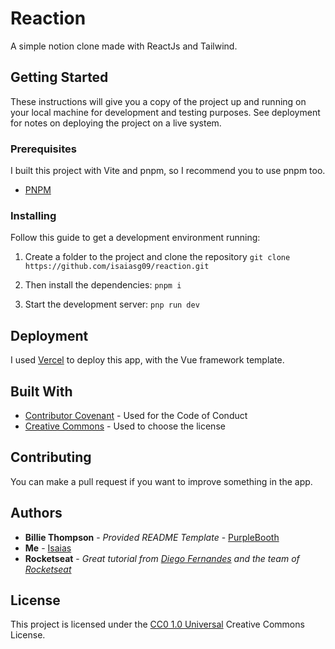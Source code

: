 
# Reaction
A simple notion clone made with ReactJs and Tailwind.

## Getting Started

These instructions will give you a copy of the project up and running on
your local machine for development and testing purposes. See deployment
for notes on deploying the project on a live system.

### Prerequisites

I built this project with Vite and pnpm, so I recommend you to use pnpm too.
- [PNPM](https://pnpm.io/)

### Installing
Follow this guide to get a development environment running:

1. Create a folder to the project and clone the repository
	`git clone https://github.com/isaiasg09/reaction.git`

2. Then install the dependencies:
	 `pnpm i`
	 
4. Start the development server:
	`pnp run dev`

## Deployment

I used [Vercel](https://vercel.com/) to deploy this app, with the Vue framework template.

## Built With

  - [Contributor Covenant](https://www.contributor-covenant.org/) - Used     for the Code of Conduct
  - [Creative Commons](https://creativecommons.org/) - Used to choose     the license

## Contributing

You can make a pull request if you want to improve something in the app.

## Authors

  - **Billie Thompson** - *Provided README Template* -    [PurpleBooth](https://github.com/PurpleBooth)
   - **Me** - [Isaias](https://github.com/isaiasg09)
   - **Rocketseat** - *Great tutorial from [Diego Fernandes](https://github.com/diego3g)  and the team of [Rocketseat](https://github.com/rocketseat)*

## License

This project is licensed under the [CC0 1.0 Universal](LICENSE.md) Creative Commons License.
